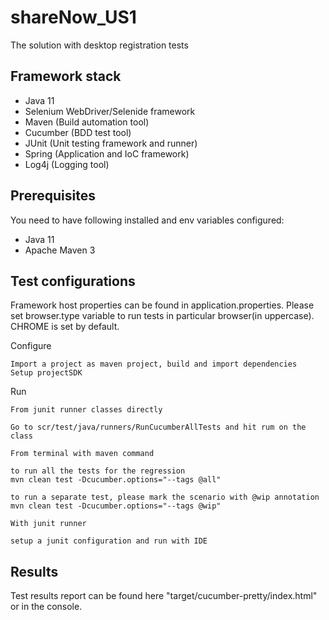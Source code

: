 # shareNow_US1

The solution with desktop registration tests

## Framework stack

* Java 11
* Selenium WebDriver/Selenide framework
* Maven (Build automation tool)
* Cucumber (BDD test tool)
* JUnit (Unit testing framework and runner)
* Spring (Application and IoC framework)
* Log4j (Logging tool)

## Prerequisites

You need to have following installed and env variables configured:

* Java 11
* Apache Maven 3

## Test configurations

Framework host properties can be found in application.properties. Please set browser.type variable to run tests in particular browser(in uppercase). CHROME is set by default. 

Configure

```
Import a project as maven project, build and import dependencies
Setup projectSDK
```
Run

```
From junit runner classes directly

Go to scr/test/java/runners/RunCucumberAllTests and hit rum on the class
```

```
From terminal with maven command

to run all the tests for the regression
mvn clean test -Dcucumber.options="--tags @all"

to run a separate test, please mark the scenario with @wip annotation
mvn clean test -Dcucumber.options="--tags @wip"
```

```
With junit runner

setup a junit configuration and run with IDE 
```


## Results

Test results report can be found here "target/cucumber-pretty/index.html" or in the console.
